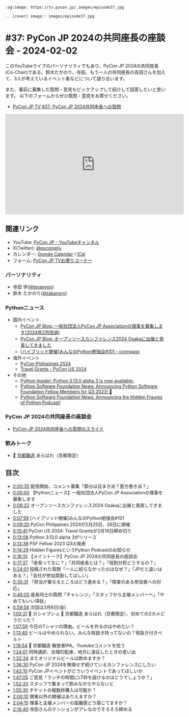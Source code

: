 ```{eval-rst}
:og:image: https://tv.pycon.jp/_images/episode37.jpg

.. |cover| image:: images/episode37.jpg
```

# #37: PyCon JP 2024の共同座長の座談会 - 2024-02-02

このYouTubeライブのパーソナリティでもあり、PyCon JP 2024の共同座長(Co-Chair)である、鈴木たかのり、寺田、もう一人の共同座長の吉田さんを加えて、3人が考えているイベント象などについて語り合います。

また、事前に募集した質問・意見もピックアップして紹介して回答したいと思います。
以下のフォームからぜひ質問・意見をお寄せください。

* [PyCon JP TV #37: PyCon JP 2024共同座長への質問](https://docs.google.com/forms/d/e/1FAIpQLSdAM1XPXwhKIJhgiZjJrRbDaeqQaymBw6HifZqNlUAQQGt7RQ/viewform)

<iframe width="560" height="315" src="https://www.youtube.com/embed/9Z7yiU6apCk?si=JkEi5uyC6dM-yUMo" title="YouTube video player" frameborder="0" allow="accelerometer; autoplay; clipboard-write; encrypted-media; gyroscope; picture-in-picture; web-share" allowfullscreen></iframe>

## 関連リンク

* YouTube: [PyCon JP - YouTubeチャンネル](https://www.youtube.com/user/PyConJP)
* X(Twitter): [@pyconjptv](https://twitter.com/pyconjptv)
* カレンダー: [Google Calendar](https://calendar.google.com/calendar/embed?src=tv%40pycon.jp&ctz=Asia%2FTokyo&mode=AGENDA) / [iCal](https://calendar.google.com/calendar/ical/tv%40pycon.jp/public/basic.ics)
* フォーム: [PyCon JP TVお便りコーナー](https://docs.google.com/forms/d/e/1FAIpQLSfvL4cKteAaG_czTXjofR83owyjXekG9GNDGC6-jRZCb_2HRw/viewform)

### パーソナリティ

* 寺田 学([@terapyon](https://twitter.com))
* 鈴木 たかのり([@takanory](https://twitter.com/takanory))

### Pythonニュース

* 国内イベント
  * [PyCon JP Blog: 一般社団法人PyCon JP Associationの理事を募集します(2024年2月改選)](https://pyconjp.blogspot.com/2024/01/board%20Members.html)
  * [PyCon JP Blog: オープンソースカンファレンス2024 Osakaに出展と発表してきました](https://pyconjp.blogspot.com/2024/01/blog-post.html)
  * [\[ハイブリッド開催\]みんなのPython勉強会#101 - connpass](https://startpython.connpass.com/event/305425/)
* 海外イベント
  * [PyCon Philippines 2024](https://pycon-2024.python.ph/)
  * [Travel Grants - PyCon US 2024](https://us.pycon.org/2024/attend/travel-grants/)
* その他
  * [Python Insider: Python 3.13.0 alpha 3 is now available.](https://pythoninsider.blogspot.com/2024/01/python-3130-alpha-3-is-now-available.html)
  * [Python Software Foundation News: Announcing Python Software Foundation Fellow Members for Q3 2023! 🎉](https://pyfound.blogspot.com/2024/01/announcing-python-software-foundation.html)
  * [Python Software Foundation News: Announcing the Hidden Figures of Python Podcast!](https://pyfound.blogspot.com/2023/12/announcing-hidden-figures-of-python-pypodcats.html)

### PyCon JP 2024の共同座長の座談会

* [PyCon JP 2024共同座長への質問のスライド](https://docs.google.com/presentation/d/1PnDDepkxp0Oy073QoYoGlpbXrp0hRK94luxXpNfoL8o/edit#slide=id.gc1d29de016_1_0)

### 飲みトーク

* 🍺 [京都醸造](https://kyotobrewing.com/) あらはれ（京都限定）

## 目次

* [0:00:35](https://www.youtube.com/watch?v=9Z7yiU6apCk&t=35s) 配信開始、コメント募集「節分は豆まき派？恵方巻き派？」
* [0:05:00](https://www.youtube.com/watch?v=9Z7yiU6apCk&t=300s) 【Pythonニュース】一般社団法人PyCon JP Associationの理事を募集します
* [0:06:22](https://www.youtube.com/watch?v=9Z7yiU6apCk&t=382s) オープンソースカンファレンス2024 Osakaに出展と発表してきました
* [0:07:59](https://www.youtube.com/watch?v=9Z7yiU6apCk&t=479s) [ハイブリッド開催]みんなのPython勉強会#101
* [0:09:20](https://www.youtube.com/watch?v=9Z7yiU6apCk&t=560s) PyCon Philippines 2024が2月25日、26日に開催
* [0:10:41](https://www.youtube.com/watch?v=9Z7yiU6apCk&t=641s) PyCon US 2024: Travel Grantsが2月16日締め切り
* [0:13:08](https://www.youtube.com/watch?v=9Z7yiU6apCk&t=788s) Python 3.13.0 alpha 3がリリース
* [0:13:38](https://www.youtube.com/watch?v=9Z7yiU6apCk&t=818s) PSF Fellow 2023 Q3の発表
* [0:14:29](https://www.youtube.com/watch?v=9Z7yiU6apCk&t=869s) Hidden FiguresというPython Podcastのお知らせ
* [0:16:10](https://www.youtube.com/watch?v=9Z7yiU6apCk&t=970s) 【メイントーク】PyCon JP 2024の共同座長の座談会
* [0:17:37](https://www.youtube.com/watch?v=9Z7yiU6apCk&t=1057s) 「座長ってなに？」「共同座長とは？」「役割分担どうするの？」
* [0:24:01](https://www.youtube.com/watch?v=9Z7yiU6apCk&t=1441s) 投稿された質問「一人に絞らなかったのはなぜ？」「JPだと違いはある？」「会社が参加奨励してほしい」
* [0:35:31](https://www.youtube.com/watch?v=9Z7yiU6apCk&t=2131s) 「担当が重なるところはどう進める？」「障害のある参加者への対応」
* [0:46:05](https://www.youtube.com/watch?v=9Z7yiU6apCk&t=2765s) 座長同士の質問「チャレンジ」「スタッフから主催メンバーへ」「やめてもいい項目」
* [0:59:58](https://www.youtube.com/watch?v=9Z7yiU6apCk&t=3598s) 次回は3月8日(金)
* [1:02:21](https://www.youtube.com/watch?v=9Z7yiU6apCk&t=3741s) 🍻 カシャプシュ 🍺 京都醸造 あらはれ（京都限定）、初めての2カメどうだった？
* [1:07:59](https://www.youtube.com/watch?v=9Z7yiU6apCk&t=4079s) 今日のTシャツの理由。ビールを作るのはやめたい？
* [1:13:40](https://www.youtube.com/watch?v=9Z7yiU6apCk&t=4420s) ビールはやめられない。みんな栓抜き持ってないの？栓抜き付きベルト
* [1:19:54](https://www.youtube.com/watch?v=9Z7yiU6apCk&t=4794s) 🍺 京都醸造 解放者IPA。Youtubeコメントを拾う
* [1:24:01](https://www.youtube.com/watch?v=9Z7yiU6apCk&t=5041s) 同時通訳、合理的配慮、地方に遠征したときの思い出
* [1:32:34](https://www.youtube.com/watch?v=9Z7yiU6apCk&t=5554s) またオリジナルビールは飲めますか？
* [1:36:30](https://www.youtube.com/watch?v=9Z7yiU6apCk&t=5790s) PyCon JP 2024を無理せず続けているカンファレンスにしたい
* [1:42:10](https://www.youtube.com/watch?v=9Z7yiU6apCk&t=6130s) PyCon JPイベントがどういうイベントであってほしいか
* [1:47:05](https://www.youtube.com/watch?v=9Z7yiU6apCk&t=6425s) ご意見「ランチの時間にLT枠を設けるのはどうでしょうか？」
* [1:52:33](https://www.youtube.com/watch?v=9Z7yiU6apCk&t=6753s) スタッフで集まって飲みながらやらないと
* [1:55:30](https://www.youtube.com/watch?v=9Z7yiU6apCk&t=6930s) チケットの複数枠購入は可能か？
* [2:00:10](https://www.youtube.com/watch?v=9Z7yiU6apCk&t=7210s) 関東以外の開催はありえますか？
* [2:04:15](https://www.youtube.com/watch?v=9Z7yiU6apCk&t=7455s) 理事と主催メンバーの距離感どう感じてますか？
* [2:16:40](https://www.youtube.com/watch?v=9Z7yiU6apCk&t=8200s) 寺田さんのテンションがアレなのでそろそろ締める
